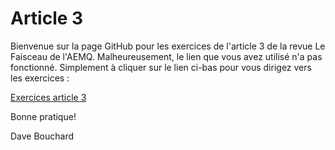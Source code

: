 # Article 3

Bienvenue sur la page GitHub pour les exercices de l'article 3 de la revue Le Faisceau de l'AEMQ. Malheureusement, le lien que vous avez utilisé n'a pas fonctionné. Simplement à cliquer sur le lien ci-bas pour vous dirigez vers les exercices : 

[Exercices article 3](https://github.com/TheGeekAppraiser/AEMQ-A3/wiki)

Bonne pratique!

Dave Bouchard
